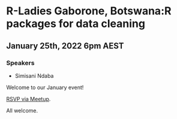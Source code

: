 # R-Ladies Gaborone, Botswana:R packages for data cleaning

## January 25th, 2022 6pm AEST

### Speakers

* Simisani Ndaba

Welcome to our January event!

[RSVP via Meetup](https://www.meetup.com/rladies-brisbane/events/282810908/). 

All welcome.
